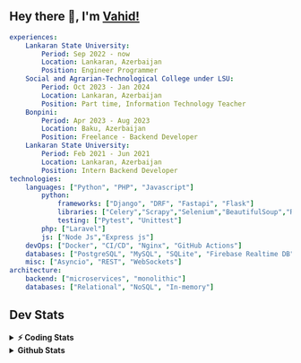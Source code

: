 
## Hey there 👋, I'm [Vahid!](https://github.com/vahidzhe/)

```yaml
experiences:
    Lankaran State University:
        Period: Sep 2022 - now
        Location: Lankaran, Azerbaijan
        Position: Engineer Programmer
    Social and Agrarian-Technological College under LSU:
        Period: Oct 2023 - Jan 2024
        Location: Lankaran, Azerbaijan
        Position: Part time, Information Technology Teacher
    Bonpini:
        Period: Apr 2023 - Aug 2023
        Location: Baku, Azerbaijan
        Position: Freelance - Backend Developer 
    Lankaran State University:
        Period: Feb 2021 - Jun 2021
        Location: Lankaran, Azerbaijan
        Position: Intern Backend Developer
technologies:
    languages: ["Python", "PHP", "Javascript"]
        python:
            frameworks: ["Django", "DRF", "Fastapi", "Flask"]
            libraries: ["Celery","Scrapy","Selenium","BeautifulSoup","Requests"]
            testing: ["Pytest", "Unittest"]
        php: ["Laravel"]
        js: ["Node Js","Express js"]
    devOps: ["Docker", "CI/CD", "Nginx", "GitHub Actions"]
    databases: ["PostgreSQL", "MySQL", "SQLite", "Firebase Realtime DB", "Redis", "RabbitMQ"]
    misc: ["Asyncio", "REST", "WebSockets"]
architecture: 
    backend: ["microservices", "monolithic"]
    databases: ["Relational", "NoSQL", "In-memory"]
```



## Dev Stats

<details>
  <summary><b>⚡ Coding Stats</b></summary>

<!--START_SECTION:waka-->
![Code Time](http://img.shields.io/badge/Code%20Time-125%20hrs%2058%20mins-blue)

![Profile Views](http://img.shields.io/badge/Profile%20Views-0-blue)

**🐱 My GitHub Data** 

> 📦 ? Used in GitHub's Storage 
 > 
> 🏆 10 Contributions in the Year 2025
 > 
> 💼 Opted to Hire
 > 
> 📜 12 Public Repositories 
 > 
> 🔑 0 Private Repositories 
 > 
**I'm an Early 🐤** 

```text
🌞 Morning                1073 commits        ████░░░░░░░░░░░░░░░░░░░░░   14.70 % 
🌆 Daytime                4302 commits        ███████████████░░░░░░░░░░   58.93 % 
🌃 Evening                1310 commits        ████░░░░░░░░░░░░░░░░░░░░░   17.95 % 
🌙 Night                  615 commits         ██░░░░░░░░░░░░░░░░░░░░░░░   08.42 % 
```


📊 **This Week I Spent My Time On** 

```text
🕑︎ Time Zone: Asia/Baku

💬 Programming Languages: 
Python                   2 hrs               ██████████████████░░░░░░░   72.16 % 
Bash                     27 mins             ████░░░░░░░░░░░░░░░░░░░░░   16.73 % 
Other                    14 mins             ██░░░░░░░░░░░░░░░░░░░░░░░   08.92 % 
JSON                     3 mins              █░░░░░░░░░░░░░░░░░░░░░░░░   02.20 % 

🐱‍💻 Projects: 
fromfolio-backend-v2     2 hrs 47 mins       █████████████████████████   100.00 % 
```

**I Mostly Code in Python** 

```text
Python                   23 repos            ██████████░░░░░░░░░░░░░░░   40.35 % 
JavaScript               11 repos            █████░░░░░░░░░░░░░░░░░░░░   19.30 % 
PHP                      8 repos             ████░░░░░░░░░░░░░░░░░░░░░   14.04 % 
CSS                      6 repos             ███░░░░░░░░░░░░░░░░░░░░░░   10.53 % 
HTML                     4 repos             ██░░░░░░░░░░░░░░░░░░░░░░░   07.02 % 
```




 Last Updated on 21/01/2025 00:37:26 UTC
<!--END_SECTION:waka-->
</details>


<details>
  <summary><b> Github Stats</b></summary>

  <br />
  <img height="180em" src="https://github-readme-stats.vercel.app/api?username=vahidzhe&show_icons=true&hide_border=true&&count_private=true&include_all_commits=true&theme=dark" />
  <img height="180em" src="https://github-readme-stats.vercel.app/api/top-langs/?username=vahidzhe&exclude_repo=django_recaptcha_v3,django_blog_v1,django_smartedu_course,css_layout1,task-managment,bonpini_backend_codeigniter&show_icons=true&hide_border=true&layout=compact&theme=dark&langs_count=6"/>
</details>






